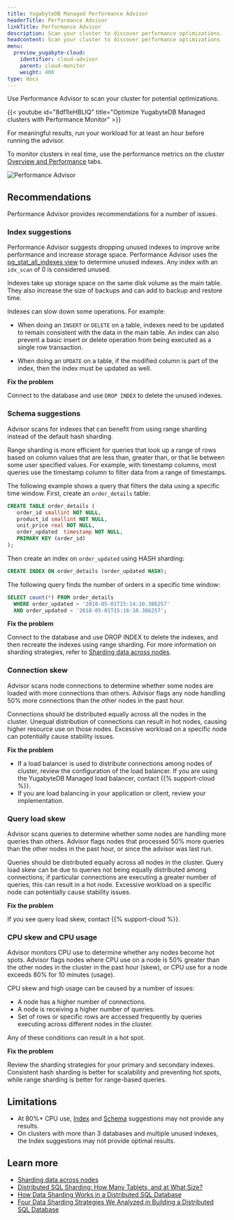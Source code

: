 ```yaml
---
title: YugabyteDB Managed Performance Advisor
headerTitle: Performance Advisor
linkTitle: Performance Advisor
description: Scan your cluster to discover performance optimizations.
headcontent: Scan your cluster to discover performance optimizations
menu:
  preview_yugabyte-cloud:
    identifier: cloud-advisor
    parent: cloud-monitor
    weight: 400
type: docs
---
```


Use Performance Advisor to scan your cluster for potential optimizations.

{{< youtube id="8df1leHBLIQ" title="Optimize YugabyteDB Managed clusters with Performance Monitor" >}}

For meaningful results, run your workload for at least an hour before running the advisor.

To monitor clusters in real time, use the performance metrics on the cluster [Overview and Performance](../overview/) tabs.

![Performance Advisor](/images/yb-cloud/managed-monitor-advisor.png)

## Recommendations

Performance Advisor provides recommendations for a number of issues.

### Index suggestions

Performance Advisor suggests dropping unused indexes to improve write performance and increase storage space. Performance Advisor uses the [pg_stat_all_indexes view](https://www.postgresql.org/docs/11/monitoring-stats.html#PG-STAT-ALL-INDEXES-VIEW) to determine unused indexes. Any index with an `idx_scan` of 0 is considered unused.

Indexes take up storage space on the same disk volume as the main table. They also increase the size of backups and can add to backup and restore time.

Indexes can slow down some operations. For example:

- When doing an `INSERT` or `DELETE` on a table, indexes need to be updated to remain consistent with the data in the main table. An index can also prevent a basic insert or delete operation from being executed as a single row transaction.

- When doing an `UPDATE` on a table, if the modified column is part of the index, then the index must be updated as well.

**Fix the problem**

Connect to the database and use `DROP INDEX` to delete the unused indexes.

### Schema suggestions

Advisor scans for indexes that can benefit from using range sharding instead of the default hash sharding.

Range sharding is more efficient for queries that look up a range of rows based on column values that are less than, greater than, or that lie between some user specified values. For example, with timestamp columns, most queries use the timestamp column to filter data from a range of timestamps.

The following example shows a query that filters the data using a specific time window. First, create an `order_details` table:

```sql
CREATE TABLE order_details (
   order_id smallint NOT NULL,
   product_id smallint NOT NULL,
   unit_price real NOT NULL,
   order_updated  timestamp NOT NULL,
   PRIMARY KEY (order_id)
);
```

Then create an index on `order_updated` using HASH sharding:

```sql
CREATE INDEX ON order_details (order_updated HASH);
```

The following query finds the number of orders in a specific time window:

```sql
SELECT count(*) FROM order_details
  WHERE order_updated > '2018-05-01T15:14:10.386257'
  AND order_updated < '2018-05-01T15:16:10.386257';
```

**Fix the problem**

Connect to the database and use DROP INDEX to delete the indexes, and then recreate the indexes using range sharding. For more information on sharding strategies, refer to [Sharding data across nodes](../../../architecture/docdb-sharding/sharding/).

### Connection skew

Advisor scans node connections to determine whether some nodes are loaded with more connections than others. Advisor flags any node handling 50% more connections than the other nodes in the past hour.

Connections should be distributed equally across all the nodes in the cluster. Unequal distribution of connections can result in hot nodes, causing higher resource use on those nodes. Excessive workload on a specific node can potentially cause stability issues.

**Fix the problem**

- If a load balancer is used to distribute connections among nodes of cluster, review the configuration of the load balancer. If you are using the YugabyteDB Managed load balancer, contact {{% support-cloud %}}.
- If you are load balancing in your application or client, review your implementation.

### Query load skew

Advisor scans queries to determine whether some nodes are handling more queries than others. Advisor flags nodes that processed 50% more queries than the other nodes in the past hour, or since the advisor was last run.

Queries should be distributed equally across all nodes in the cluster. Query load skew can be due to queries not being equally distributed among connections; if particular connections are executing a greater number of queries, this can result in a hot node. Excessive workload on a specific node can potentially cause stability issues.

**Fix the problem**

If you see query load skew, contact {{% support-cloud %}}.

### CPU skew and CPU usage

Advisor monitors CPU use to determine whether any nodes become hot spots. Advisor flags nodes where CPU use on a node is 50% greater than the other nodes in the cluster in the past hour (skew), or CPU use for a node exceeds 80% for 10 minutes (usage).

CPU skew and high usage can be caused by a number of issues:

- A node has a higher number of connections.
- A node is receiving a higher number of queries.
- Set of rows or specific rows are accessed frequently by queries executing across different nodes in the cluster.

Any of these conditions can result in a hot spot.

**Fix the problem**

Review the sharding strategies for your primary and secondary indexes. Consistent hash sharding is better for scalability and preventing hot spots, while range sharding is better for range-based queries.

## Limitations

- At 80%+ CPU use, [Index](#index-suggestions) and [Schema](#schema-suggestions) suggestions may not provide any results.
- On clusters with more than 3 databases and multiple unused indexes, the Index suggestions may not provide optimal results.

## Learn more

- [Sharding data across nodes](../../../architecture/docdb-sharding/sharding/)
- [Distributed SQL Sharding: How Many Tablets, and at What Size?](https://www.yugabyte.com/blog/distributed-sql-sharding-how-many-tablets-size/)
- [How Data Sharding Works in a Distributed SQL Database](https://www.yugabyte.com/blog/how-data-sharding-works-in-a-distributed-sql-database/)
- [Four Data Sharding Strategies We Analyzed in Building a Distributed SQL Database](https://www.yugabyte.com/blog/four-data-sharding-strategies-we-analyzed-in-building-a-distributed-sql-database/)
